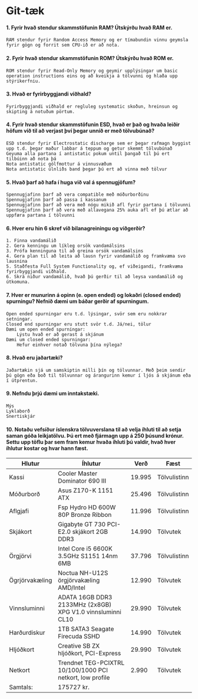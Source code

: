 # Git-tæk

#### 1. Fyrir hvað stendur skammstöfunin RAM? Útskýrðu hvað RAM er.
	RAM stendur fyrir Random Access Memory og er tímabundin vinnu geymsla fyrir gögn og forrit sem CPU-ið er að nota.
#### 2. Fyrir hvað stendur skammstöfunin ROM? Útskýrðu hvað ROM er.
	ROM stendur fyrir Read-Only Memory og geymir upplýsingar um basic operation instructions eins og að kveikja á tölvunni og hlaða upp stýrikerfniu.
#### 3. Hvað er fyrirbyggjandi viðhald? 
	Fyrirbyggjandi viðhald er regluleg systematic skoðun, hreinsun og skipting á notuðum pörtum.
#### 4. Fyrir hvað stendur skammstöfunin ESD, hvað er það og hvaða leiðir höfum við til að verjast því þegar unnið er með tölvubúnað?
	ESD stendur fyrir Electrostatic discharge sem er þegar rafmagn byggist upp t.d. þegar maður labbar á teppum og getur skemmt tölvubúnað
	Geyuma alla partana í antistatic pokum until þangað til þú ert tilbúinn að nota þá
	Nota antistatic gólfmottur á vinnusvæðum
	Nota antistatic úlnliðs band þegar þú ert að vinna með tölvur
#### 5. Hvað þarf að hafa í huga við val á spennugjöfum?
	Spennugjafinn þarf að vera compatible með móðurborðinu
	Spennugjafinn þarf að passa í kassanum
	Spennugjafinn þarf að vera með nógu mikið afl fyrir partana í tölvunni
	Spennugjafinn þarf að vera með allavegana 25% auka afl ef þú ætlar að uppfæra partana í tölvunni
#### 6. Hver eru hin 6 skref við bilanagreiningu og viðgerðir?
	1. Finna vandamálið
	2. Gera kenningu um líkleg orsök vandamálsins
	3. Prófa kenninguna til að greina orsök vandamálsins
	4. Gera plan til að leita að lausn fyrir vandamálið og framkvæma svo lausnina
	5. Staðfesta Full System Functionality og, ef viðeigandi, framkvæma fyrirbyggjandi viðhald.
	6. Skrá niður vandamálið, hvað þú gerðir til að leysa vandamálið og útkomuna.
#### 7. Hver er munurinn á opinn (e. open ended) og lokaðri (closed ended) spurningu? Nefnið dæmi um báðar gerðir af spurningum.
	Open ended spurningar eru t.d. lýsingar, svör sem eru nokkrar setningar.
	Closed end spurningar eru stutt svör t.d. Já/nei, tölur
	Dæmi um open ended spurningar:
		Lýstu hvað er að gerast á skjánum
	Dæmi um closed ended spurningar:
		Hefur einhver notað tölvuna þína nýlega?
#### 8. Hvað eru jaðartæki?
	Jaðartækin sjá um samskiptin milli þín og tölvunnar. Með þeim sendir þú gögn eða boð til tölvunnar og árangurinn kemur í ljós á skjánum eða í útprentun.
#### 9. Nefndu þrjú dæmi um inntakstæki.
	Mýs
	Lyklaborð
	Snertiskjár
#### 10. Notaðu vefsíður íslenskra tölvuverslana til að velja íhluti til að setja saman góða leikjatölvu. Þú ert með fjármagn upp á 250 þúsund krónur. Settu upp töflu þar sem fram kemur hvaða íhluti þú valdir, hvað hver íhlutur kostar og hvar hann fæst.

| Hlutur | Íhlutur | Verð | Fæst |
|--------|---------|------|------|
| Kassi | Cooler Master Dominator 690 III | 19.995 | Tölvulistinn |
| Móðurborð | Asus Z170-K 1151 ATX | 25.496 | Tölvulistinn |
| Aflgjafi | Fsp Hydro HD 600W 80P Bronze Ribbon | 11.996 | Tölvulistinn |
| Skjákort | Gigabyte GT 730 PCI-E2.0 skjákort 2GB DDR3 | 14.990 | Tölvutek |
| Örgjörvi | Intel Core i5 6600K 3.5GHz S1151 14nm 6MB | 37.796 | Tölvulistinn |
| Ögrjörvakæling | Noctua NH-U12S örgjörvakæling AMD/Intel | 12.990 | Tölvutek |
| Vinnsluminni | ADATA 16GB DDR3 2133MHz (2x8GB) XPG V1.0 vinnsluminni CL10 | 29.990  | Tölvutek |
| Harðurdiskur | 1TB SATA3 Seagate Firecuda SSHD | 14.990 | Tölvutek |
| Hljóðkort | Creative SB ZX hljóðkort, PCI-Express | 29.990 | Tölvutek |
| Netkort | Trendnet TEG-PCIXTRL 10/100/1000 PCI netkort, low profile | 2.990 | Tölvutek |
| Samtals: | 175727 kr. |


